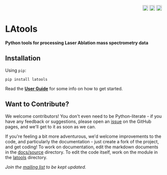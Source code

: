 <div align="right">
  <a href="https://travis-ci.org/oscarbranson/latools"><img src="https://travis-ci.org/oscarbranson/latools.svg?branch=gui" alt="TravisCI build" height="18"></a>
  <a href="http://latools.readthedocs.io/en/latest/?badge=latest"><img src='http://readthedocs.org/projects/latools/badge/?version=latest' alt='Documentation Status' height="18"/></a>
  <a href="https://badge.fury.io/py/latools"><img src="https://badge.fury.io/py/latools.svg" alt="PyPI version" height="18"></a>
</div>


# LAtools
**Python tools for processing Laser Ablation mass spectrometry data**

## Installation
Using `pip`:

    pip install latools

Read the [**User Guide**](http://latools.readthedocs.io) for some info on how to get started. 

## Want to Contribute?
We welcome contributors! You don't even need to be Python-literate - if you have any feedback or suggestions, please open an [issue](https://github.com/oscarbranson/latools/issues) on the GitHub pages, and we'll get to it as soon as we can.

If you're feeling a bit more adventurous, we'd welcome improvements to the code, and particularly the documentation - just create a fork of the project, and get coding! To work on documentation, edit the markdown documents in the [docs/source](https://github.com/oscarbranson/latools/tree/master/docs/source) directory. To edit the code itself, work on the module in the [latools](https://github.com/oscarbranson/latools/blob/master/latools/) directory.

*Join the [mailing list](https://groups.google.com/forum/#!forum/latools) to be kept updated.*